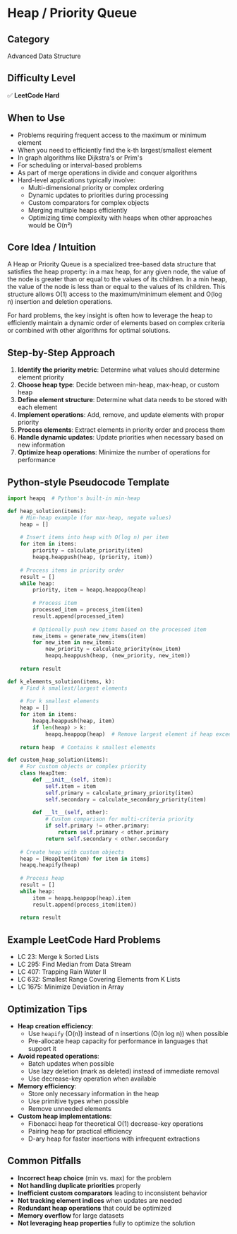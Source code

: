 # Heap / Priority Queue

## Category
Advanced Data Structure

## Difficulty Level
✅ **LeetCode Hard**

## When to Use
- Problems requiring frequent access to the maximum or minimum element
- When you need to efficiently find the k-th largest/smallest element
- In graph algorithms like Dijkstra's or Prim's
- For scheduling or interval-based problems
- As part of merge operations in divide and conquer algorithms
- Hard-level applications typically involve:
  - Multi-dimensional priority or complex ordering
  - Dynamic updates to priorities during processing
  - Custom comparators for complex objects
  - Merging multiple heaps efficiently
  - Optimizing time complexity with heaps when other approaches would be O(n²)

## Core Idea / Intuition
A Heap or Priority Queue is a specialized tree-based data structure that satisfies the heap property: in a max heap, for any given node, the value of the node is greater than or equal to the values of its children. In a min heap, the value of the node is less than or equal to the values of its children. This structure allows O(1) access to the maximum/minimum element and O(log n) insertion and deletion operations.

For hard problems, the key insight is often how to leverage the heap to efficiently maintain a dynamic order of elements based on complex criteria or combined with other algorithms for optimal solutions.

## Step-by-Step Approach
1. **Identify the priority metric**: Determine what values should determine element priority
2. **Choose heap type**: Decide between min-heap, max-heap, or custom heap
3. **Define element structure**: Determine what data needs to be stored with each element
4. **Implement operations**: Add, remove, and update elements with proper priority
5. **Process elements**: Extract elements in priority order and process them
6. **Handle dynamic updates**: Update priorities when necessary based on new information
7. **Optimize heap operations**: Minimize the number of operations for performance

## Python-style Pseudocode Template
```python
import heapq  # Python's built-in min-heap

def heap_solution(items):
    # Min-heap example (for max-heap, negate values)
    heap = []
    
    # Insert items into heap with O(log n) per item
    for item in items:
        priority = calculate_priority(item)
        heapq.heappush(heap, (priority, item))
    
    # Process items in priority order
    result = []
    while heap:
        priority, item = heapq.heappop(heap)
        
        # Process item
        processed_item = process_item(item)
        result.append(processed_item)
        
        # Optionally push new items based on the processed item
        new_items = generate_new_items(item)
        for new_item in new_items:
            new_priority = calculate_priority(new_item)
            heapq.heappush(heap, (new_priority, new_item))
    
    return result

def k_elements_solution(items, k):
    # Find k smallest/largest elements
    
    # For k smallest elements
    heap = []
    for item in items:
        heapq.heappush(heap, item)
        if len(heap) > k:
            heapq.heappop(heap)  # Remove largest element if heap exceeds k
    
    return heap  # Contains k smallest elements

def custom_heap_solution(items):
    # For custom objects or complex priority
    class HeapItem:
        def __init__(self, item):
            self.item = item
            self.primary = calculate_primary_priority(item)
            self.secondary = calculate_secondary_priority(item)
        
        def __lt__(self, other):
            # Custom comparison for multi-criteria priority
            if self.primary != other.primary:
                return self.primary < other.primary
            return self.secondary < other.secondary
    
    # Create heap with custom objects
    heap = [HeapItem(item) for item in items]
    heapq.heapify(heap)
    
    # Process heap
    result = []
    while heap:
        item = heapq.heappop(heap).item
        result.append(process_item(item))
    
    return result
```

## Example LeetCode Hard Problems
- LC 23: Merge k Sorted Lists
- LC 295: Find Median from Data Stream
- LC 407: Trapping Rain Water II
- LC 632: Smallest Range Covering Elements from K Lists
- LC 1675: Minimize Deviation in Array

## Optimization Tips
- **Heap creation efficiency**:
  - Use `heapify` (O(n)) instead of n insertions (O(n log n)) when possible
  - Pre-allocate heap capacity for performance in languages that support it
- **Avoid repeated operations**:
  - Batch updates when possible
  - Use lazy deletion (mark as deleted) instead of immediate removal
  - Use decrease-key operation when available
- **Memory efficiency**:
  - Store only necessary information in the heap
  - Use primitive types when possible
  - Remove unneeded elements
- **Custom heap implementations**:
  - Fibonacci heap for theoretical O(1) decrease-key operations
  - Pairing heap for practical efficiency
  - D-ary heap for faster insertions with infrequent extractions

## Common Pitfalls
- **Incorrect heap choice** (min vs. max) for the problem
- **Not handling duplicate priorities** properly
- **Inefficient custom comparators** leading to inconsistent behavior
- **Not tracking element indices** when updates are needed
- **Redundant heap operations** that could be optimized
- **Memory overflow** for large datasets
- **Not leveraging heap properties** fully to optimize the solution
